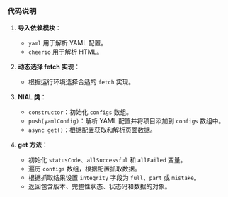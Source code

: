 ### 代码说明

1. **导入依赖模块**：
   - `yaml` 用于解析 YAML 配置。
   - `cheerio` 用于解析 HTML。

2. **动态选择 fetch 实现**：
   - 根据运行环境选择合适的 `fetch` 实现。

3. **NIAL 类**：
   - `constructor`：初始化 `configs` 数组。
   - `push(yamlConfig)`：解析 YAML 配置并将项目添加到 `configs` 数组中。
   - `async get()`：根据配置获取和解析页面数据。

4. **get 方法**：
   - 初始化 `statusCode`、`allSuccessful` 和 `allFailed` 变量。
   - 遍历 `configs` 数组，根据配置抓取数据。
   - 根据抓取结果设置 `integrity` 字段为 `full`、`part` 或 `mistake`。
   - 返回包含版本、完整性状态、状态码和数据的对象。